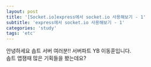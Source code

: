 ```yaml
---
layout: post
title: '[Socket.io]express에서 socket.io 사용해보기 - 1'
subtitle: 'express에서 socket.io 사용해보기 - 1'
categories: 'study'
tags: 'etc'
---
```


안녕하세요 솝트 서버 여러분!! 서버파트 YB 이동훈입니다.  
솝트 앱잼때 많은 기획들을 봤는데요?
